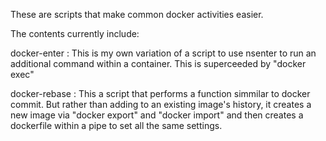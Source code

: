 These are scripts that make common docker activities easier.

The contents currently include:

docker-enter : This is my own variation of a script to use nsenter to run
  an additional command within a container.   This is superceeded by 
  "docker exec"

docker-rebase : This a script that performs a function simmilar to docker
  commit.  But rather than adding to an existing image's history, it creates
  a new image via "docker export" and "docker import" and then creates a
  dockerfile within a pipe to set all the same settings.


